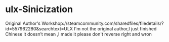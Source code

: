 # ulx-Sinicization
Original Author's Workshop://steamcommunity.com/sharedfiles/filedetails/?id=557962280&searchtext=ULX  I'm not the original author,I just finished Chinese it doesn’t mean ,I made it please don't reverse right and wron

